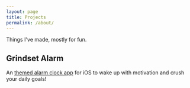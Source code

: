 ```yaml
---
layout: page
title: Projects
permalink: /about/
---
```


Things I've made, mostly for fun.

## Grindset Alarm
An [themed alarm clock app](https://apps.apple.com/us/app/grindset-alarm/id6503418886) for iOS to wake up with motivation and crush your daily goals! 